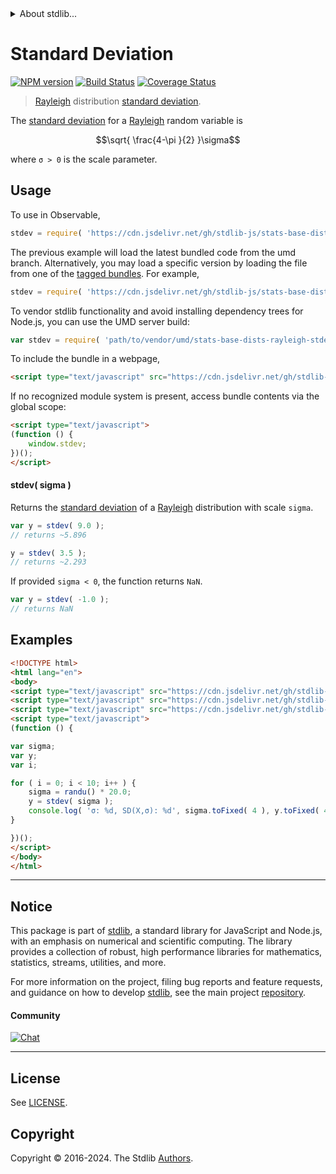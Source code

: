 <!--

@license Apache-2.0

Copyright (c) 2018 The Stdlib Authors.

Licensed under the Apache License, Version 2.0 (the "License");
you may not use this file except in compliance with the License.
You may obtain a copy of the License at

   http://www.apache.org/licenses/LICENSE-2.0

Unless required by applicable law or agreed to in writing, software
distributed under the License is distributed on an "AS IS" BASIS,
WITHOUT WARRANTIES OR CONDITIONS OF ANY KIND, either express or implied.
See the License for the specific language governing permissions and
limitations under the License.

-->


<details>
  <summary>
    About stdlib...
  </summary>
  <p>We believe in a future in which the web is a preferred environment for numerical computation. To help realize this future, we've built stdlib. stdlib is a standard library, with an emphasis on numerical and scientific computation, written in JavaScript (and C) for execution in browsers and in Node.js.</p>
  <p>The library is fully decomposable, being architected in such a way that you can swap out and mix and match APIs and functionality to cater to your exact preferences and use cases.</p>
  <p>When you use stdlib, you can be absolutely certain that you are using the most thorough, rigorous, well-written, studied, documented, tested, measured, and high-quality code out there.</p>
  <p>To join us in bringing numerical computing to the web, get started by checking us out on <a href="https://github.com/stdlib-js/stdlib">GitHub</a>, and please consider <a href="https://opencollective.com/stdlib">financially supporting stdlib</a>. We greatly appreciate your continued support!</p>
</details>

# Standard Deviation

[![NPM version][npm-image]][npm-url] [![Build Status][test-image]][test-url] [![Coverage Status][coverage-image]][coverage-url] <!-- [![dependencies][dependencies-image]][dependencies-url] -->

> [Rayleigh][rayleigh-distribution] distribution [standard deviation][standard-deviation].

<!-- Section to include introductory text. Make sure to keep an empty line after the intro `section` element and another before the `/section` close. -->

<section class="intro">

The [standard deviation][standard-deviation] for a [Rayleigh][rayleigh-distribution] random variable is

<!-- <equation class="equation" label="eq:rayleigh_stdev" align="center" raw="\sqrt{ \frac{4-\pi }{2} }\sigma" alt="Standard deviation for a Rayleigh distribution."> -->

```math
\sqrt{ \frac{4-\pi }{2} }\sigma
```

<!-- <div class="equation" align="center" data-raw-text="\sqrt{ \frac{4-\pi }{2} }\sigma" data-equation="eq:rayleigh_stdev">
    <img src="https://cdn.jsdelivr.net/gh/stdlib-js/stdlib@51534079fef45e990850102147e8945fb023d1d0/lib/node_modules/@stdlib/stats/base/dists/rayleigh/stdev/docs/img/equation_rayleigh_stdev.svg" alt="Standard deviation for a Rayleigh distribution.">
    <br>
</div> -->

<!-- </equation> -->

where `σ > 0` is the scale parameter.

</section>

<!-- /.intro -->

<!-- Package usage documentation. -->



<section class="usage">

## Usage

To use in Observable,

```javascript
stdev = require( 'https://cdn.jsdelivr.net/gh/stdlib-js/stats-base-dists-rayleigh-stdev@umd/browser.js' )
```
The previous example will load the latest bundled code from the umd branch. Alternatively, you may load a specific version by loading the file from one of the [tagged bundles](https://github.com/stdlib-js/stats-base-dists-rayleigh-stdev/tags). For example,

```javascript
stdev = require( 'https://cdn.jsdelivr.net/gh/stdlib-js/stats-base-dists-rayleigh-stdev@v0.2.1-umd/browser.js' )
```

To vendor stdlib functionality and avoid installing dependency trees for Node.js, you can use the UMD server build:

```javascript
var stdev = require( 'path/to/vendor/umd/stats-base-dists-rayleigh-stdev/index.js' )
```

To include the bundle in a webpage,

```html
<script type="text/javascript" src="https://cdn.jsdelivr.net/gh/stdlib-js/stats-base-dists-rayleigh-stdev@umd/browser.js"></script>
```

If no recognized module system is present, access bundle contents via the global scope:

```html
<script type="text/javascript">
(function () {
    window.stdev;
})();
</script>
```

#### stdev( sigma )

Returns the [standard deviation][standard-deviation] of a [Rayleigh][rayleigh-distribution] distribution with scale `sigma`.

```javascript
var y = stdev( 9.0 );
// returns ~5.896

y = stdev( 3.5 );
// returns ~2.293
```

If provided `sigma < 0`, the function returns `NaN`.

```javascript
var y = stdev( -1.0 );
// returns NaN
```

</section>

<!-- /.usage -->

<!-- Package usage notes. Make sure to keep an empty line after the `section` element and another before the `/section` close. -->

<section class="notes">

</section>

<!-- /.notes -->

<!-- Package usage examples. -->

<section class="examples">

## Examples

<!-- eslint no-undef: "error" -->

```html
<!DOCTYPE html>
<html lang="en">
<body>
<script type="text/javascript" src="https://cdn.jsdelivr.net/gh/stdlib-js/random-base-randu@umd/browser.js"></script>
<script type="text/javascript" src="https://cdn.jsdelivr.net/gh/stdlib-js/math-base-special-round@umd/browser.js"></script>
<script type="text/javascript" src="https://cdn.jsdelivr.net/gh/stdlib-js/stats-base-dists-rayleigh-stdev@umd/browser.js"></script>
<script type="text/javascript">
(function () {

var sigma;
var y;
var i;

for ( i = 0; i < 10; i++ ) {
    sigma = randu() * 20.0;
    y = stdev( sigma );
    console.log( 'σ: %d, SD(X,σ): %d', sigma.toFixed( 4 ), y.toFixed( 4 ) );
}

})();
</script>
</body>
</html>
```

</section>

<!-- /.examples -->

<!-- Section to include cited references. If references are included, add a horizontal rule *before* the section. Make sure to keep an empty line after the `section` element and another before the `/section` close. -->

<section class="references">

</section>

<!-- /.references -->

<!-- Section for related `stdlib` packages. Do not manually edit this section, as it is automatically populated. -->

<section class="related">

</section>

<!-- /.related -->

<!-- Section for all links. Make sure to keep an empty line after the `section` element and another before the `/section` close. -->


<section class="main-repo" >

* * *

## Notice

This package is part of [stdlib][stdlib], a standard library for JavaScript and Node.js, with an emphasis on numerical and scientific computing. The library provides a collection of robust, high performance libraries for mathematics, statistics, streams, utilities, and more.

For more information on the project, filing bug reports and feature requests, and guidance on how to develop [stdlib][stdlib], see the main project [repository][stdlib].

#### Community

[![Chat][chat-image]][chat-url]

---

## License

See [LICENSE][stdlib-license].


## Copyright

Copyright &copy; 2016-2024. The Stdlib [Authors][stdlib-authors].

</section>

<!-- /.stdlib -->

<!-- Section for all links. Make sure to keep an empty line after the `section` element and another before the `/section` close. -->

<section class="links">

[npm-image]: http://img.shields.io/npm/v/@stdlib/stats-base-dists-rayleigh-stdev.svg
[npm-url]: https://npmjs.org/package/@stdlib/stats-base-dists-rayleigh-stdev

[test-image]: https://github.com/stdlib-js/stats-base-dists-rayleigh-stdev/actions/workflows/test.yml/badge.svg?branch=v0.2.1
[test-url]: https://github.com/stdlib-js/stats-base-dists-rayleigh-stdev/actions/workflows/test.yml?query=branch:v0.2.1

[coverage-image]: https://img.shields.io/codecov/c/github/stdlib-js/stats-base-dists-rayleigh-stdev/main.svg
[coverage-url]: https://codecov.io/github/stdlib-js/stats-base-dists-rayleigh-stdev?branch=main

<!--

[dependencies-image]: https://img.shields.io/david/stdlib-js/stats-base-dists-rayleigh-stdev.svg
[dependencies-url]: https://david-dm.org/stdlib-js/stats-base-dists-rayleigh-stdev/main

-->

[chat-image]: https://img.shields.io/gitter/room/stdlib-js/stdlib.svg
[chat-url]: https://app.gitter.im/#/room/#stdlib-js_stdlib:gitter.im

[stdlib]: https://github.com/stdlib-js/stdlib

[stdlib-authors]: https://github.com/stdlib-js/stdlib/graphs/contributors

[umd]: https://github.com/umdjs/umd
[es-module]: https://developer.mozilla.org/en-US/docs/Web/JavaScript/Guide/Modules

[deno-url]: https://github.com/stdlib-js/stats-base-dists-rayleigh-stdev/tree/deno
[deno-readme]: https://github.com/stdlib-js/stats-base-dists-rayleigh-stdev/blob/deno/README.md
[umd-url]: https://github.com/stdlib-js/stats-base-dists-rayleigh-stdev/tree/umd
[umd-readme]: https://github.com/stdlib-js/stats-base-dists-rayleigh-stdev/blob/umd/README.md
[esm-url]: https://github.com/stdlib-js/stats-base-dists-rayleigh-stdev/tree/esm
[esm-readme]: https://github.com/stdlib-js/stats-base-dists-rayleigh-stdev/blob/esm/README.md
[branches-url]: https://github.com/stdlib-js/stats-base-dists-rayleigh-stdev/blob/main/branches.md

[stdlib-license]: https://raw.githubusercontent.com/stdlib-js/stats-base-dists-rayleigh-stdev/main/LICENSE

[rayleigh-distribution]: https://en.wikipedia.org/wiki/Rayleigh_distribution

[standard-deviation]: https://en.wikipedia.org/wiki/Standard_deviation

</section>

<!-- /.links -->
